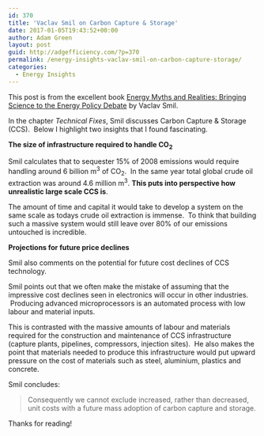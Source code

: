 ```yaml
---
id: 370
title: 'Vaclav Smil on Carbon Capture & Storage'
date: 2017-01-05T19:43:52+00:00
author: Adam Green
layout: post
guid: http://adgefficiency.com/?p=370
permalink: /energy-insights-vaclav-smil-on-carbon-capture-storage/
categories:
  - Energy Insights
---
```

This post is from the excellent book <a href="https://www.amazon.com/Energy-Myths-Realities-Bringing-Science/dp/0844743283" data-cke-saved-href="https://www.amazon.com/Energy-Myths-Realities-Bringing-Science/dp/0844743283">Energy Myths and Realities: Bringing Science to the Energy Policy Debate</a> by Vaclav Smil.

In the chapter *Technical Fixes*, Smil discusses Carbon Capture & Storage (CCS).  Below I highlight two insights that I found fascinating.

**The size of infrastructure required to handle CO<sub>2</sub>**

Smil calculates that to sequester 15% of 2008 emissions would require handling around 6 billion m<sup>3</sup> of CO<sub>2</sub>.  In the same year total global crude oil extraction was around 4.6 million m<sup>3</sup>.  **This puts into perspective how unrealistic large scale CCS is**.

The amount of time and capital it would take to develop a system on the same scale as todays crude oil extraction is immense.  To think that building such a massive system would still leave over 80% of our emissions untouched is incredible.

**Projections for future price declines**

Smil also comments on the potential for future cost declines of CCS technology.

Smil points out that we often make the mistake of assuming that the impressive cost declines seen in electronics will occur in other industries.  Producing advanced microprocessors is an automated process with low labour and material inputs.

This is contrasted with the massive amounts of labour and materials required for the construction and maintenance of CCS infrastructure (capture plants, pipelines, compressors, injection sites).  He also makes the point that materials needed to produce this infrastructure would put upward pressure on the cost of materials such as steel, aluminium, plastics and concrete.

Smil concludes:

> Consequently we cannot exclude increased, rather than decreased, unit costs with a future mass adoption of carbon capture and storage.

Thanks for reading!
